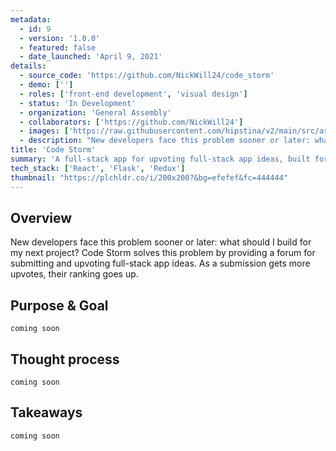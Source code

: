 ```yaml
---
metadata:  
  - id: 9 
  - version: '1.0.0' 
  - featured: false 
  - date_launched: 'April 9, 2021' 
details: 
  - source_code: 'https://github.com/NickWill24/code_storm'
  - demo: ['']
  - roles: ['front-end development', 'visual design']
  - status: 'In Development'
  - organization: 'General Assembly'
  - collaborators: ['https://github.com/NickWill24']
  - images: ['https://raw.githubusercontent.com/hipstina/v2/main/src/assets/code-storm.png']
  - description: "New developers face this problem sooner or later: what should I build for my next project? Code Storm solves this problem by providing a forum for submitting and upvoting full-stack app ideas. As a submission gets more upvotes, their ranking goes up."
title: 'Code Storm'
summary: 'A full-stack app for upvoting full-stack app ideas, built for a 24-hour Hackathon.'
tech_stack: ['React', 'Flask', 'Redux']
thumbnail: "https://plchldr.co/i/200x200?&bg=efefef&fc=444444"
---
```


## Overview

New developers face this problem sooner or later: what should I build for my next project? Code Storm solves this problem by providing a forum for submitting and upvoting full-stack app ideas. As a submission gets more upvotes, their ranking goes up.

## Purpose & Goal
`coming soon`


## Thought process
`coming soon`


## Takeaways
`coming soon`